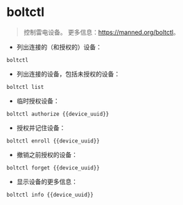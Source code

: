 # boltctl

> 控制雷电设备。
> 更多信息：<https://manned.org/boltctl>。

- 列出连接的（和授权的）设备：

`boltctl`

- 列出连接的设备，包括未授权的设备：

`boltctl list`

- 临时授权设备：

`boltctl authorize {{device_uuid}}`

- 授权并记住设备：

`boltctl enroll {{device_uuid}}`

- 撤销之前授权的设备：

`boltctl forget {{device_uuid}}`

- 显示设备的更多信息：

`boltctl info {{device_uuid}}`